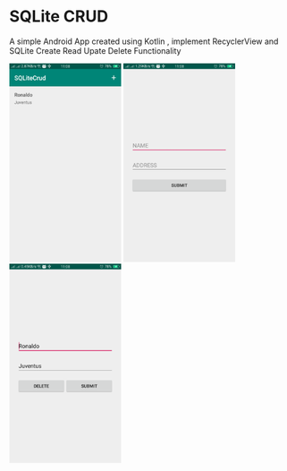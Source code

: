 # SQLite CRUD


A simple Android App created using Kotlin , implement RecyclerView and SQLite Create Read Upate Delete Functionality


<img src="screenshot/list.png" width="200" >  <img src="screenshot/form_add.png" width="200" >  <img src="screenshot/form_update_delete.png" width="200" >

